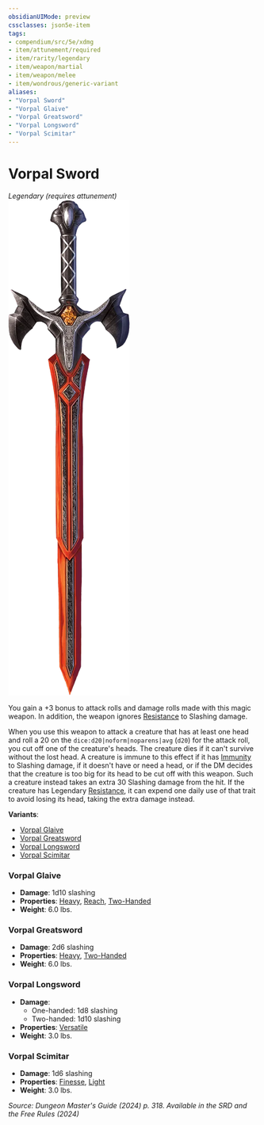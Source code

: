 ```yaml
---
obsidianUIMode: preview
cssclasses: json5e-item
tags:
- compendium/src/5e/xdmg
- item/attunement/required
- item/rarity/legendary
- item/weapon/martial
- item/weapon/melee
- item/wondrous/generic-variant
aliases: 
- "Vorpal Sword"
- "Vorpal Glaive"
- "Vorpal Greatsword"
- "Vorpal Longsword"
- "Vorpal Scimitar"
---
```

# Vorpal Sword
*Legendary (requires attunement)*  
![](/3-Mechanics/CLI/items/img/vorpal-sword.webp#right)


You gain a +3 bonus to attack rolls and damage rolls made with this magic weapon. In addition, the weapon ignores [Resistance](/3-Mechanics/CLI/variant-rules/resistance-xphb.md) to Slashing damage.

When you use this weapon to attack a creature that has at least one head and roll a 20 on the `dice:d20|noform|noparens|avg` (`d20`) for the attack roll, you cut off one of the creature's heads. The creature dies if it can't survive without the lost head. A creature is immune to this effect if it has [Immunity](/3-Mechanics/CLI/variant-rules/immunity-xphb.md) to Slashing damage, if it doesn't have or need a head, or if the DM decides that the creature is too big for its head to be cut off with this weapon. Such a creature instead takes an extra 30 Slashing damage from the hit. If the creature has Legendary [Resistance](/3-Mechanics/CLI/variant-rules/resistance-xphb.md), it can expend one daily use of that trait to avoid losing its head, taking the extra damage instead.

**Variants**:
- [Vorpal Glaive](#Vorpal%20Glaive)
- [Vorpal Greatsword](#Vorpal%20Greatsword)
- [Vorpal Longsword](#Vorpal%20Longsword)
- [Vorpal Scimitar](#Vorpal%20Scimitar)

### Vorpal Glaive

- **Damage**: 1d10 slashing
- **Properties**: [Heavy](item-properties.md#Heavy), [Reach](item-properties.md#Reach), [Two-Handed](item-properties.md#Two-Handed)
- **Weight**: 6.0 lbs.

### Vorpal Greatsword

- **Damage**: 2d6 slashing
- **Properties**: [Heavy](item-properties.md#Heavy), [Two-Handed](item-properties.md#Two-Handed)
- **Weight**: 6.0 lbs.

### Vorpal Longsword

- **Damage**:
  - One-handed: 1d8 slashing
  - Two-handed: 1d10 slashing
- **Properties**: [Versatile](item-properties.md#Versatile)
- **Weight**: 3.0 lbs.

### Vorpal Scimitar

- **Damage**: 1d6 slashing
- **Properties**: [Finesse](item-properties.md#Finesse), [Light](item-properties.md#Light)
- **Weight**: 3.0 lbs.


*Source: Dungeon Master's Guide (2024) p. 318. Available in the <span title='Systems Reference Document (5.2)'>SRD</span> and the Free Rules (2024)*